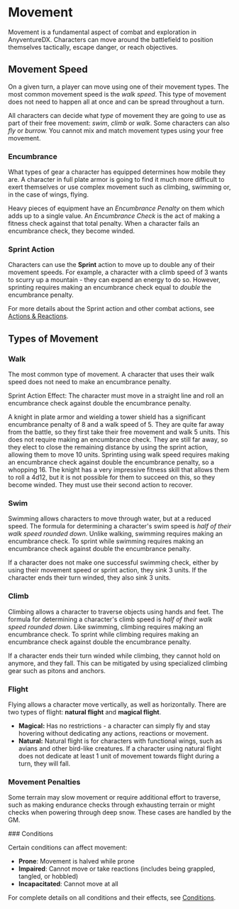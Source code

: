 # Movement

<div class="triangle-line"></div>

Movement is a fundamental aspect of combat and exploration in AnyventureDX. Characters can move around the battlefield to position themselves tactically, escape danger, or reach objectives.

<div class="triangle-line"></div>

## Movement Speed
On a given turn, a player can move using one of their movement types. The most common movement speed is the *walk speed*. This type of movement does not need to happen all at once and can be spread throughout a turn.

All characters can decide what *type* of movement they are going to use as part of their free movement: *swim*, *climb* or *walk*. Some characters can also *fly* or *burrow.* You cannot mix and match movement types using your free movement.

<div class="triangle-line"></div>

### Encumbrance

What types of gear a character has equipped determines how mobile they are. A character in full plate armor is going to find it much more difficult to exert themselves or use complex movement such as climbing, swimming or, in the case of wings, flying.

Heavy pieces of equipment have an *Encumbrance Penalty* on them which adds up to a single value. An *Encumbrance Check* is the act of making a fitness check against that total penalty. When a character fails an encumbrance check, they become winded.

<div class="triangle-line"></div>

### Sprint Action

Characters can use the **Sprint** action to move up to double any of their movement speeds. For example, a character with a climb speed of 3 wants to scurry up a mountain - they can expend an energy to do so. However, sprinting requires making an encumbrance check equal to *double* the encumbrance penalty. 

For more details about the Sprint action and other combat actions, see [Actions & Reactions](/wiki/actions-reactions).

<div class="triangle-line"></div>

## Types of Movement

### Walk

The most common type of movement. A character that uses their walk speed does not need to make an encumbrance penalty.

Sprint Action Effect: The character must move in a straight line and roll an encumbrance check against double the encumbrance penalty.

<div class="example-box">
A knight in plate armor and wielding a tower shield has a significant encumbrance penalty of 8 and a walk speed of 5. They are quite far away from the battle, so they first take their free movement and walk 5 units. This does not require making an encumbrance check. They are still far away, so they elect to close the remaining distance by using the sprint action, allowing them to move 10 units. Sprinting using walk speed requires making an encumbrance check against double the encumbrance penalty, so a whopping 16. The knight has a very impressive fitness skill that allows them to roll a 4d12, but it is not possible for them to succeed on this, so they become winded. They must use their second action to recover.
</div>

### Swim

Swimming allows characters to move through water, but at a reduced speed. The formula for determining a character's swim speed is *half of their walk speed rounded down*. Unlike walking, swimming requires making an encumbrance check. To sprint while swimming requires making an encumbrance check against double the encumbrance penalty.

If a character does not make one successful swimming check, either by using their movement speed or sprint action, they sink 3 units. If the character ends their turn winded, they also sink 3 units. 

### Climb

Climbing allows a character to traverse objects using hands and feet. The formula for determining a character's climb speed is *half of their walk speed rounded down*. Like swimming, climbing requires making an encumbrance check. To sprint while climbing requires making an encumbrance check against double the encumbrance penalty. 

If a character ends their turn winded while climbing, they cannot hold on anymore, and they fall. This can be mitigated by using specialized climbing gear such as pitons and anchors.


### Flight

Flying allows a character move vertically, as well as horizontally. There are two types of flight: <b>natural flight</b> and <b>magical flight</b>. 

- <b>Magical:</b> Has no restrictions - a character can simply fly and stay hovering without dedicating any actions, reactions or movement.
- <b>Natural:</b> Natural flight is for characters with functional wings, such as avians and other bird-like creatures. If a character using natural flight does not dedicate at least 1 unit of movement towards flight during a turn, they will fall.

<div class="triangle-line"></div>

### Movement Penalties

Some terrain may slow movement or require additional effort to traverse, such as making endurance checks through exhausting terrain or might checks when powering through deep snow. These cases are handled by the GM. 


<div class="triangle-line"></div>
### Conditions

Certain conditions can affect movement:
- **Prone**: Movement is halved while prone
- **Impaired**: Cannot move or take reactions (includes being grappled, tangled, or hobbled)
- **Incapacitated**: Cannot move at all

For complete details on all conditions and their effects, see [Conditions](/wiki/conditions).


